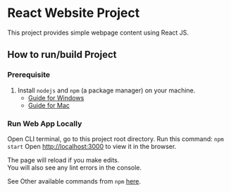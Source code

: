 # React Website Project

This project provides simple webpage content using React JS.

## How to run/build Project

### Prerequisite
1. Install `nodejs` and `npm` (a package manager) on your machine.
     - [Guide for Windows](https://treehouse.github.io/installation-guides/windows/node-windows.html)
     - [Guide for Mac](https://treehouse.github.io/installation-guides/mac/node-mac.html)

### Run Web App Locally
Open CLI terminal, go to this project root directory. Run this command: `npm start`
Open [http://localhost:3000](http://localhost:3000) to view it in the browser.

The page will reload if you make edits.\
You will also see any lint errors in the console.

See Other available commands from `npm` [here](./npm-command-guide.md).

